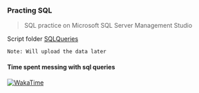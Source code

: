 ### Practing SQL

> SQL practice on Microsoft SQL Server Management Studio  

Script folder [SQLQueries](https://github.com/raihanrms/SQL/tree/main/SQLQueries)

`Note: Will upload the data later`




#### Time spent messing with sql queries
[![WakaTime](https://wakatime.com/badge/user/0602677e-e1f1-4ba7-90c1-770c3a600207/project/73cb38d2-6875-4177-9dec-5da4a8d4c816.svg)](https://wakatime.com/badge/user/0602677e-e1f1-4ba7-90c1-770c3a600207/project/73cb38d2-6875-4177-9dec-5da4a8d4c816)
